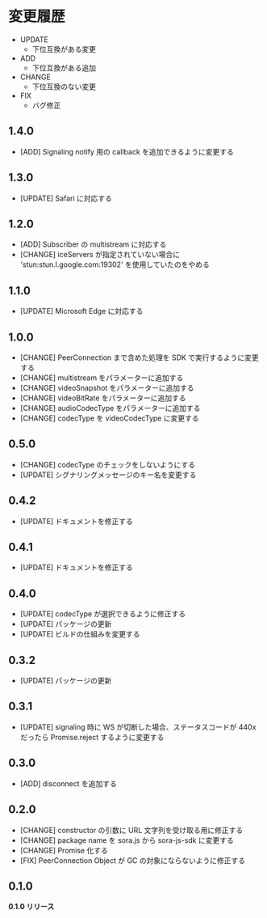 # 変更履歴

- UPDATE
    - 下位互換がある変更
- ADD
    - 下位互換がある追加
- CHANGE
    - 下位互換のない変更
- FIX
    - バグ修正

## 1.4.0
- [ADD] Signaling notify 用の callback を追加できるように変更する

## 1.3.0
- [UPDATE] Safari に対応する

## 1.2.0
- [ADD] Subscriber の multistream に対応する
- [CHANGE] iceServers が指定されていない場合に 'stun:stun.l.google.com:19302' を使用していたのをやめる

## 1.1.0

- [UPDATE] Microsoft Edge に対応する

## 1.0.0

- [CHANGE] PeerConnection まで含めた処理を SDK で実行するように変更する
- [CHANGE] multistream をパラメーターに追加する
- [CHANGE] videoSnapshot をパラメーターに追加する
- [CHANGE] videoBitRate をパラメーターに追加する
- [CHANGE] audioCodecType をパラメーターに追加する
- [CHANGE] codecType を videoCodecType に変更する

## 0.5.0

- [CHANGE] codecType のチェックをしないようにする
- [UPDATE] シグナリングメッセージのキー名を変更する

## 0.4.2

- [UPDATE] ドキュメントを修正する

## 0.4.1

- [UPDATE] ドキュメントを修正する

## 0.4.0

- [UPDATE] codecType が選択できるように修正する
- [UPDATE] パッケージの更新
- [UPDATE] ビルドの仕組みを変更する

## 0.3.2

- [UPDATE] パッケージの更新

## 0.3.1

- [UPDATE] signaling 時に WS が切断した場合、ステータスコードが 440x だったら Promise.reject するように変更する

## 0.3.0

- [ADD] disconnect を追加する

## 0.2.0

- [CHANGE] constructor の引数に URL 文字列を受け取る用に修正する
- [CHANGE] package name を sora.js から sora-js-sdk に変更する
- [CHANGE] Promise 化する
- [FIX] PeerConnection Object が GC の対象にならないように修正する

## 0.1.0

**0.1.0 リリース**


